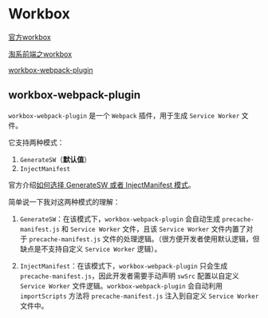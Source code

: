 # Workbox

[官方workbox](https://developer.chrome.com/docs/workbox/service-worker-overview/)

[淘系前端之workbox](https://fed.taobao.org/blog/taofed/do71ct/workbox3/)

[workbox-webpack-plugin](https://www.npmjs.com/package/workbox-webpack-plugin)

## workbox-webpack-plugin

`workbox-webpack-plugin` 是一个 `Webpack` 插件，用于生成 `Service Worker` 文件。

它支持两种模式：

1. `GenerateSW`（**默认值**）
2. `InjectManifest`

官方介绍[如何选择 GenerateSW 或者 InjectManifest 模式](https://developer.chrome.com/docs/workbox/modules/workbox-webpack-plugin?hl=zh-cn)。

简单说一下我对这两种模式的理解：

1. `GenerateSW`：在该模式下，`workbox-webpack-plugin` 会自动生成 `precache-manifest.js` 和 `Service Worker` 文件，且该 `Service Worker` 文件内置了对于 `precache-manifest.js` 文件的处理逻辑。（很方便开发者使用默认逻辑，但缺点是不支持自定义 `Service Worker` 逻辑）。

2. `InjectManifest`：在该模式下，`workbox-webpack-plugin` 只会生成 `precache-manifest.js`，因此开发者需要手动声明 `swSrc` 配置以自定义 `Service Worker` 文件逻辑。`workbox-webpack-plugin` 会自动利用 `importScripts` 方法将 `precache-manifest.js` 注入到自定义 `Service Worker` 文件中。
